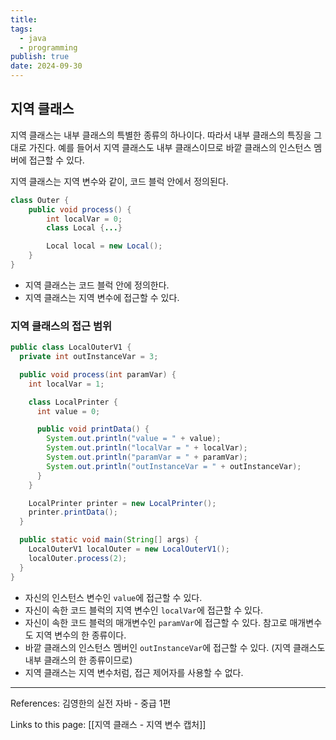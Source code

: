 ```yaml
---
title:
tags:
  - java
  - programming
publish: true
date: 2024-09-30
---
```


## 지역 클래스

지역 클래스는 내부 클래스의 특별한 종류의 하나이다. 따라서 내부 클래스의 특징을 그대로 가진다.
예를 들어서 지역 클래스도 내부 클래스이므로 바깥 클래스의 인스턴스 멤버에 접근할 수 있다.

지역 클래스는 지역 변수와 같이, 코드 블럭 안에서 정의된다.

```java title="지역 클래스의 예시"
class Outer {
	public void process() {
		int localVar = 0;
		class Local {...}

		Local local = new Local();
	}
}
```

- 지역 클래스는 코드 블럭 안에 정의한다.
- 지역 클래스는 지역 변수에 접근할 수 있다.

### 지역 클래스의 접근 범위

```java title="LocalOuterV1.java"
public class LocalOuterV1 {
  private int outInstanceVar = 3;

  public void process(int paramVar) {
    int localVar = 1;

    class LocalPrinter {
      int value = 0;

      public void printData() {
        System.out.println("value = " + value);
        System.out.println("localVar = " + localVar);
        System.out.println("paramVar = " + paramVar);
        System.out.println("outInstanceVar = " + outInstanceVar);
      }
    }

    LocalPrinter printer = new LocalPrinter();
    printer.printData();
  }

  public static void main(String[] args) {
    LocalOuterV1 localOuter = new LocalOuterV1();
    localOuter.process(2);
  }
}
```

- 자신의 인스턴스 변수인 `value`에 접근할 수 있다.
- 자신이 속한 코드 블럭의 지역 변수인 `localVar`에 접근할 수 있다.
- 자신이 속한 코드 블럭의 매개변수인 `paramVar`에 접근할 수 있다. 참고로 매개변수도 지역 변수의 한 종류이다.
- 바깥 클래스의 인스턴스 멤버인 `outInstanceVar`에 접근할 수 있다. (지역 클래스도 내부 클래스의 한 종류이므로)
- 지역 클래스는 지역 변수처럼, 접근 제어자를 사용할 수 없다.

---

References: 김영한의 실전 자바 - 중급 1편

Links to this page: [[지역 클래스 - 지역 변수 캡처]]
